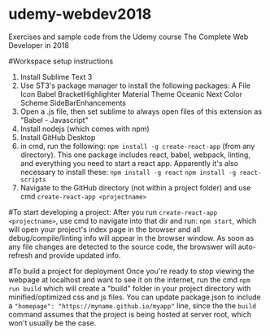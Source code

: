 # udemy-webdev2018
Exercises and sample code from the Udemy course The Complete Web Developer in 2018

#Workspace setup instructions
1. Install Sublime Text 3
2. Use ST3's package manager to install the following packages:
	A File Icon
	Babel
	BracketHighlighter
	Material Theme
	Oceanic Next Color Scheme
	SideBarEnhancements
3. Open a .js file, then set sublime to always open files of this extension as "Babel - Javascript"
4. Install nodejs (which comes with npm)
5. Install GitHub Desktop
6. in cmd, run the following:
	`npm install -g create-react-app` (from any directory). This one package includes react, babel, webpack, linting, and everything you need to start a react app.
	Apparently it's also necessary to install these:
	`npm install -g react`
	`npm install -g react-scripts`
7. Navigate to the GitHub directory (not within a project folder) and use cmd `create-react-app <projectname>`


#To start developing a project:
After you run `create-react-app <projectname>`, use cmd to navigate into that dir and run:
`npm start`, which will open your project's index page in the browser and all debug/compile/linting info will appear in the browser window. As soon as any file changes are detected to the source code, the browswer will auto-refresh and provide updated info.

#To build a project for deployment
Once you're ready to stop viewing the webpage at localhost and want to see it on the internet, run the cmd `npm run build` which will create a "build" folder in your project directory with minified/optimized css and js files. You can update package.json to include a `"homepage": "https://myname.github.io/myapp"` line, since the the `build` command assumes that the project is being hosted at server root, which won't usually be the case.